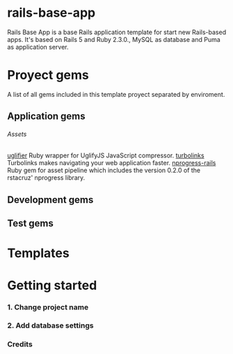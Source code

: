# rails-base-app
Rails Base App is a base Rails application template for start new Rails-based apps. It's based on Rails 5 and Ruby 2.3.0., MySQL as database and Puma as application server.

# Proyect gems
A list of all gems included in this template proyect separated by enviroment.

## Application gems
###### Assets
[uglifier](https://github.com/lautis/uglifier) Ruby wrapper for UglifyJS JavaScript compressor.
[turbolinks](https://github.com/turbolinks/turbolinks) Turbolinks makes navigating your web application faster.
[nprogress-rails](https://github.com/caarlos0/nprogress-rails) Ruby gem for asset pipeline which includes the version 0.2.0 of the rstacruz' nprogress library.

## Development gems

## Test gems


# Templates


# Getting started
### 1. Change project name

### 2. Add database settings


### Credits
